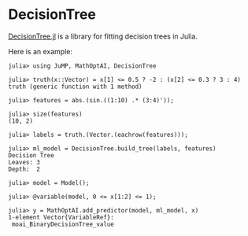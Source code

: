 # DecisionTree

[DecisionTree.jl](https://github.com/JuliaAI/DecisionTree.jl) is a library for
fitting decision trees in Julia.

Here is an example:

```jldoctest
julia> using JuMP, MathOptAI, DecisionTree

julia> truth(x::Vector) = x[1] <= 0.5 ? -2 : (x[2] <= 0.3 ? 3 : 4)
truth (generic function with 1 method)

julia> features = abs.(sin.((1:10) .* (3:4)'));

julia> size(features)
(10, 2)

julia> labels = truth.(Vector.(eachrow(features)));

julia> ml_model = DecisionTree.build_tree(labels, features)
Decision Tree
Leaves: 3
Depth:  2

julia> model = Model();

julia> @variable(model, 0 <= x[1:2] <= 1);

julia> y = MathOptAI.add_predictor(model, ml_model, x)
1-element Vector{VariableRef}:
 moai_BinaryDecisionTree_value
```
